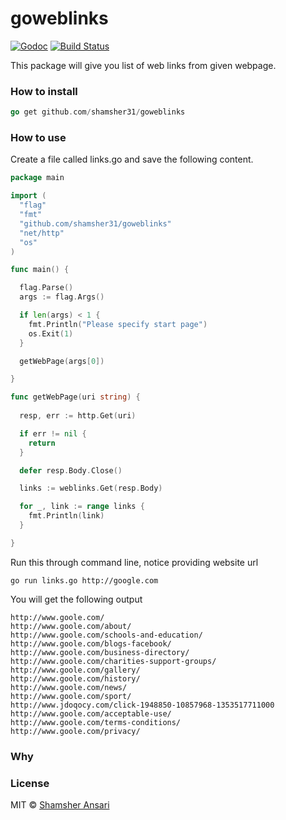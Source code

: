 # goweblinks

[![Godoc](http://img.shields.io/badge/godoc-reference-blue.svg?style=flat)](https://godoc.org/github.com/shamsher31/goweblinks)
[![Build Status](https://travis-ci.org/shamsher31/goweblinks.svg)](https://travis-ci.org/shamsher31/goweblinks)

This package will give you list of web links from given webpage.

### How to install
```go
go get github.com/shamsher31/goweblinks
```

### How to use

Create a file called links.go and save the following content.

```go
package main

import (
  "flag"
  "fmt"
  "github.com/shamsher31/goweblinks"
  "net/http"
  "os"
)

func main() {

  flag.Parse()
  args := flag.Args()

  if len(args) < 1 {
    fmt.Println("Please specify start page")
    os.Exit(1)
  }

  getWebPage(args[0])

}

func getWebPage(uri string) {
  
  resp, err := http.Get(uri)

  if err != nil {
    return
  }

  defer resp.Body.Close()

  links := weblinks.Get(resp.Body)

  for _, link := range links {
    fmt.Println(link)
  }

}

```

Run this through command line, notice providing website url

```
go run links.go http://google.com

```
You will get the following output

```
http://www.goole.com/
http://www.goole.com/about/
http://www.goole.com/schools-and-education/
http://www.goole.com/blogs-facebook/
http://www.goole.com/business-directory/
http://www.goole.com/charities-support-groups/
http://www.goole.com/gallery/
http://www.goole.com/history/
http://www.goole.com/news/
http://www.goole.com/sport/
http://www.jdoqocy.com/click-1948850-10857968-1353517711000
http://www.goole.com/acceptable-use/
http://www.goole.com/terms-conditions/
http://www.goole.com/privacy/

```

### Why


### License
MIT © [Shamsher Ansari](https://github.com/shamsher31)
